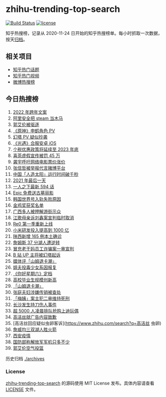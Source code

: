 # zhihu-trending-top-search

[![Build Status](https://github.com/justjavac/zhihu-trending-top-search/workflows/ci/badge.svg?branch=main)](https://github.com/justjavac/zhihu-trending-top-search/actions)
[![license](https://img.shields.io/github/license/justjavac/zhihu-trending-top-search)](https://github.com/justjavac/zhihu-trending-top-search/blob/main/LICENSE)

知乎热搜榜，记录从 2020-11-24 日开始的知乎热搜榜单。每小时抓取一次数据，按天[归档](./archives)。

## 相关项目

- [知乎热门话题](https://github.com/justjavac/zhihu-trending-hot-questions)
- [知乎热门视频](https://github.com/justjavac/zhihu-trending-hot-video)
- [微博热搜榜](https://github.com/justjavac/weibo-trending-hot-search)

## 今日热搜榜

<!-- BEGIN -->
<!-- 最后更新时间 Fri Dec 31 2021 19:06:04 GMT+0800 (China Standard Time) -->

1. [2022 年跨年文案](https://www.zhihu.com/search?q=跨年文案)
1. [阿里安全把 steam 当木马](https://www.zhihu.com/search?q=steam)
1. [郭艾伦被驱逐](https://www.zhihu.com/search?q=郭艾伦被驱逐)
1. [《原神》申鹤角色 PV](https://www.zhihu.com/search?q=原神)
1. [幻塔 PV 疑似抄袭](https://www.zhihu.com/search?q=幻塔)
1. [《光遇》合服安卓 iOS](https://www.zhihu.com/search?q=光遇)
1. [个税优惠政策将延续至 2023 年底](https://www.zhihu.com/search?q=个人所得税优惠政策)
1. [喜茶虚假宣传被罚 45 万](https://www.zhihu.com/search?q=喜茶虚假宣传)
1. [龚宇呼吁网络电影票价涨价](https://www.zhihu.com/search?q=网络电影票价涨价)
1. [张信哲被举报代言赌博平台](https://www.zhihu.com/search?q=张信哲被举报)
1. [中国「人造太阳」运行时间破千秒](https://www.zhihu.com/search?q=中国人造太阳)
1. [2021 年最后一天](https://www.zhihu.com/search?q=2021最后一天)
1. [一人之下最新 594 话](https://www.zhihu.com/search?q=一人之下)
1. [Epic 免费送古墓丽影](https://www.zhihu.com/search?q=epic)
1. [韩国世界号入轨失败原因](https://www.zhihu.com/search?q=韩国世界号)
1. [金鸡奖获奖名单](https://www.zhihu.com/search?q=金鸡奖)
1. [广西多人被押解游街示众](https://www.zhihu.com/search?q=广西游街示众)
1. [江歌母亲诉刘鑫案宣判临时取消](https://www.zhihu.com/search?q=江歌案)
1. [Re0 第一季重新上线](https://www.zhihu.com/search?q=从零开始的异世界生活)
1. [小米研发投入提高到 1000 亿](https://www.zhihu.com/search?q=小米研发投入)
1. [陕西新增 165 例本土确诊](https://www.zhihu.com/search?q=陕西疫情)
1. [詹姆斯 37 分湖人遭逆转](https://www.zhihu.com/search?q=詹姆斯)
1. [冒充老干妈员工诈骗案一审宣判](https://www.zhihu.com/search?q=冒充老干妈员工诈骗)
1. [B 站 UP 主将被幻塔起诉](https://www.zhihu.com/search?q=幻塔)
1. [媒体评「山姆退卡潮」](https://www.zhihu.com/search?q=山姆退卡潮)
1. [姐夫投毒少女系因报复](https://www.zhihu.com/search?q=姐夫投毒)
1. [《你好星期六》定档](https://www.zhihu.com/search?q=你好星期六)
1. [高校毕业生规模创新高](https://www.zhihu.com/search?q=高校毕业生规模)
1. [「山姆退卡潮」](https://www.zhihu.com/search?q=山姆退卡)
1. [张庭夫妇涉嫌传销被查处](https://www.zhihu.com/search?q=张庭)
1. [「梅姨」案主犯二审维持死刑](https://www.zhihu.com/search?q=张维平)
1. [长沙发生持刀伤人事件](https://www.zhihu.com/search?q=长沙持刀伤人)
1. [超 5000 人凌晨排队抢购上迪玩偶](https://www.zhihu.com/search?q=上海迪士尼)
1. [高洁丝就广告内容致歉](https://www.zhihu.com/search?q=高洁丝)
1. [高洁丝回应疑似虫卵客诉](https://www.zhihu.com/search?q=高洁丝 虫卵)
1. [詹威均三双湖人胜火箭](https://www.zhihu.com/search?q=湖人)
1. [西安疫情](https://www.zhihu.com/search?q=西安疫情)
1. [国防部称解放军军机只多不少](https://www.zhihu.com/search?q=解放军军机)
1. [郭艾伦空气投篮](https://www.zhihu.com/search?q=郭艾伦)

<!-- END -->

历史归档 [./archives](./archives)

### License

[zhihu-trending-top-search](https://github.com/justjavac/zhihu-trending-top-search)
的源码使用 MIT License 发布。具体内容请查看 [LICENSE](./LICENSE) 文件。

